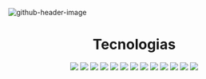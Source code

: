 ![github-header-image](https://user-images.githubusercontent.com/71099459/170146091-8b084050-0473-41df-bab9-329bc12258c3.png)

<!-- <h1 align="center">Estatísticas</h1>

<div align="center">
  <img height="500em" src="https://wakatime.com/share/@denion465/1a2de224-4582-4039-846b-45f57b912d6f.svg"/>
</div> -->

<h1 align="center">Tecnologias</h1>

<p align="center">
  <img
    src="https://img.shields.io/static/v1?label=|&message=JAVASCRIPT&color=informational&style=plastic&logo=JAVASCRIPT"
  />
  <img
    src="https://img.shields.io/static/v1?label=|&message=TYPESCRIPT&color=informational&style=plastic&logo=TYPESCRIPT"
  />
  <img
    src="https://img.shields.io/static/v1?label=|&message=HTML5&color=informational&style=plastic&logo=HTML5"
  />
  <img
    src="https://img.shields.io/static/v1?label=|&message=CSS3&color=informational&style=plastic&logo=CSS3"
  />
  <img
    src="https://img.shields.io/static/v1?label=|&message=REACT.JS&color=informational&style=plastic&logo=REACT"
  />
  <img
    src="https://img.shields.io/static/v1?label=|&message=VUE.JS&color=informational&style=plastic&logo=VUE.JS"
  />
  <img
    src="https://img.shields.io/static/v1?label=|&message=NODE.JS&color=informational&style=plastic&logo=NODE.JS"
  />
  <img
    src="https://img.shields.io/static/v1?label=|&message=EXPRESS&color=informational&style=plastic&logo=EXPRESS"
  />
  <img
    src="https://img.shields.io/static/v1?label=|&message=NESTJS&color=informational&style=plastic&logo=NESTJS"
  />
  <img
    src="https://img.shields.io/static/v1?label=|&message=POSTGRESQL&color=informational&style=plastic&logo=POSTGRESQL"
  />
  <img
    src="https://img.shields.io/static/v1?label=|&message=DOCKER&color=informational&style=plastic&logo=DOCKER"
  />
  <img
    src="https://img.shields.io/static/v1?label=|&message=LINUX&color=informational&style=plastic&logo=LINUX"
  />
  <img
    src="https://img.shields.io/static/v1?label=|&message=GIT&color=informational&style=plastic&logo=GIT"
  />
</p>
